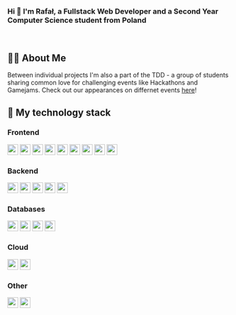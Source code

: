 ### Hi 👋 I'm Rafał, a Fullstack Web Developer and a Second Year Computer Science student from Poland

<br/>

## 🙋‍♂️ About Me
Between individual projects I'm also a part of the TDD - a group of students sharing common love for challenging events like Hackathons and Gamejams. Check out our appearances on differnet events [here](https://github.com/Truly-Depressed-Developers)!

## 🚀 My technology stack
### Frontend
<span>
<img src="https://img.shields.io/badge/HTML5-E34F26?style=for-the-badge&logo=html5&logoColor=white" height="24"/> 
<img src="https://img.shields.io/badge/CSS3-1572B6?style=for-the-badge&logo=css3&logoColor=white" height="24"/>
<img src="https://img.shields.io/badge/JavaScript-F7DF1E?style=for-the-badge&logo=javascript&logoColor=black" height="24"/> 
<img src="https://img.shields.io/badge/TypeScript-007ACC?style=for-the-badge&logo=typescript&logoColor=white" height="24"/> 
<img src="https://img.shields.io/badge/React-20232A?style=for-the-badge&logo=react&logoColor=61DAFB" height="24"/>
<img src="https://img.shields.io/badge/Vue.js-35495E?style=for-the-badge&logo=vuedotjs&logoColor=4FC08D" height="24"/> 
<img src="https://img.shields.io/badge/Svelte-4A4A55?style=for-the-badge&logo=svelte&logoColor=FF3E00" height="24"/>
<img src="https://img.shields.io/badge/Sass-CC6699?style=for-the-badge&logo=sass&logoColor=white" height="24"/>
<img src="https://img.shields.io/badge/Tailwind_CSS-38B2AC?style=for-the-badge&logo=tailwind-css&logoColor=white" height="24"/>
</span>

### Backend
<span>
<img src="https://img.shields.io/badge/PHP-777BB4?style=for-the-badge&logo=php&logoColor=white" height="24"/> 
<img src="https://img.shields.io/badge/Node.js-339933?style=for-the-badge&logo=nodedotjs&logoColor=white" height="24"/>
<img src="https://img.shields.io/badge/Express.js-000000?style=for-the-badge&logo=express&logoColor=white" height="24"/> 
<img src="https://img.shields.io/badge/apache%20-%23D42029.svg?&style=for-the-badge&logo=apache&logoColor=white" height="24"/> 
<img src="https://img.shields.io/badge/Python-3776AB?style=for-the-badge&logo=python&logoColor=white" height="24"/> 
</span>

### Databases
<span>
<img src="https://img.shields.io/badge/MySQL-00000F?style=for-the-badge&logo=mysql&logoColor=white" height="24"/> 
<img src="https://img.shields.io/badge/PostgreSQL-316192?style=for-the-badge&logo=postgresql&logoColor=white" height="24"/> 
<img src="https://img.shields.io/badge/MariaDB-003545?style=for-the-badge&logo=mariadb&logoColor=white" height="24"/> 
<img src="https://img.shields.io/badge/MongoDB-4EA94B?style=for-the-badge&logo=mongodb&logoColor=white" height="24"/> 
</span>

### Cloud
<span>
<img src="https://img.shields.io/badge/microsoft%20azure-0089D6?style=for-the-badge&logo=microsoft-azure&logoColor=white" height="24"/>
<img src="https://img.shields.io/badge/Heroku-430098?style=for-the-badge&logo=heroku&logoColor=white" height="24"/>
</span>

### Other
<span>
<img src="https://img.shields.io/badge/Git-F05032?style=for-the-badge&logo=git&logoColor=white" height="24"/> 
<img src="https://img.shields.io/badge/Docker-2CA5E0?style=for-the-badge&logo=docker&logoColor=white" height="24"/>
</span>
